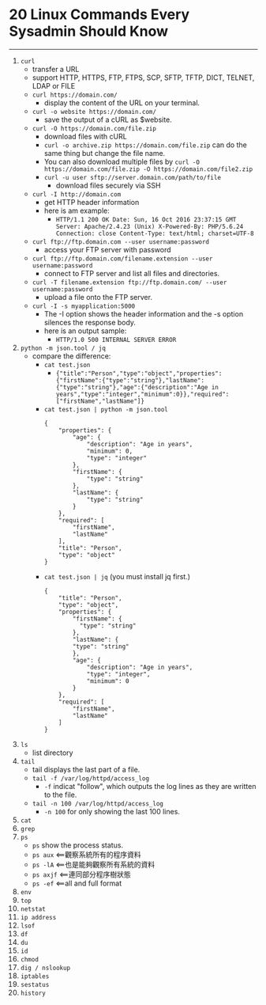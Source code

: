 # 20 Linux Commands Every Sysadmin Should Know
---

1. `curl`
	- transfer a URL
	- support HTTP, HTTPS, FTP, FTPS, SCP, SFTP, TFTP, DICT, TELNET, LDAP or FILE
	- `curl https://domain.com/`
		- display the content of the URL on your terminal.
	- `curl -o website https://domain.com/`
		- save the output of a cURL as $website.
	- `curl -O https://domain.com/file.zip`
		- download files with cURL
		- `curl -o archive.zip https://domain.com/file.zip` can do the same thing but change the file name.
		- You can also download multiple files by `curl -O https://domain.com/file.zip -O https://domain.com/file2.zip`
		- `curl -u user sftp://server.domain.com/path/to/file`
			- download files securely via SSH
	- `curl -I http://domain.com`
		- get HTTP header information
		- here is am example:
			- `HTTP/1.1 200 OK
			Date: Sun, 16 Oct 2016 23:37:15 GMT
			Server: Apache/2.4.23 (Unix)
			X-Powered-By: PHP/5.6.24
			Connection: close
			Content-Type: text/html; charset=UTF-8`
	- `curl ftp://ftp.domain.com --user username:password`
		- access your FTP server with password
	- `curl ftp://ftp.domain.com/filename.extension --user username:password`
		- connect to FTP server and list all files and directories.
	- `curl -T filename.extension ftp://ftp.domain.com/ --user username:password`
		- upload a file onto the FTP server.
	- `curl -I -s myapplication:5000`
		- The -I option shows the header information and the -s option silences the response body.
		- here is an output sample:
			- `HTTP/1.0 500 INTERNAL SERVER ERROR` 
2. `python -m json.tool / jq`	
	- compare the difference:
		- `cat test.json`
			- `{"title":"Person","type":"object","properties":{"firstName":{"type":"string"},"lastName":{"type":"string"},"age":{"description":"Age in years","type":"integer","minimum":0}},"required":["firstName","lastName"]}`
		- `cat test.json | python -m json.tool`
			```
            {
                "properties": {
                    "age": {
                        "description": "Age in years",
                        "minimum": 0,
                        "type": "integer"
                    },
                    "firstName": {
                        "type": "string"
                    },
                    "lastName": {
                        "type": "string"
                    }
                },
                "required": [
                    "firstName",
                    "lastName"
                ],
                "title": "Person",
                "type": "object"
            }
			```
		- `cat test.json | jq` (you must install jq first.)
			```
            {
                "title": "Person",
                "type": "object",
                "properties": {
                    "firstName": {
                      "type": "string"
                    },
                    "lastName": {
                    "type": "string"
                    },
                    "age": {
                        "description": "Age in years",
                        "type": "integer",
                        "minimum": 0
                    }
                },
                "required": [
                    "firstName",
                    "lastName"
                ]
            }
			```
3. `ls`
    - list directory 
4. `tail`
    - tail displays the last part of a file.
    - `tail -f /var/log/httpd/access_log`
        + `-f` indicat "follow", which outputs the log lines as they are written to the file.
    - `tail -n 100 /var/log/httpd/access_log`
        + `-n 100` for only showing the last 100 lines.
5. `cat`
6. `grep`
7. `ps`
    - `ps` show the process status.
    - `ps aux`  <==觀察系統所有的程序資料
    - `ps -lA`  <==也是能夠觀察所有系統的資料
    - `ps axjf` <==連同部分程序樹狀態
    - `ps -ef` <==all and full format
8. `env`
9. `top`
10. `netstat`
11. `ip address`
12. `lsof`
13. `df`
14. `du`
15. `id`
16. `chmod`
17. `dig / nslookup`
18. `iptables`
19. `sestatus`
20. `history`
